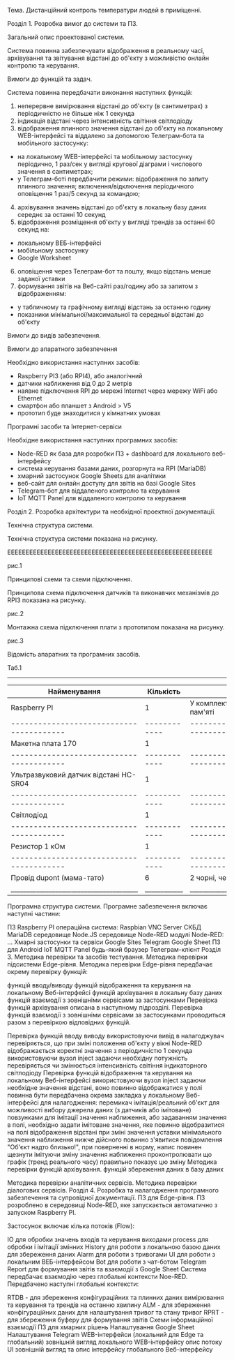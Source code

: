 Тема. Дистанційний контроль температури людей в приміщенні.

Розділ 1. Розробка вимог до системи та ПЗ.

Загальний опис проектованої системи.

Система повинна забезпечувати відображення в реальному часі, архівування та звітування відстані до об'єкту з можливістю онлайн контролю та керування.

Вимоги до функцій та задач.

Система повинна передбачати виконання наступних функцій:

1. неперервне вимірювання відстані до об'єкту (в сантиметрах) з періодичністю не більше ніж 1 секунда
2. індикація відстані через інтенсивність світіння світлодіоду
3. відображення плинного значення відстані до об'єкту на локальному WEB-інтерфейсі та віддалено за допомогою Телеграм-бота та мобільного застосунку:
- на локальному WEB-інтерфейсі та мобільному застосунку періодично, 1 раз/сек у вигляді кругової діаграми і числового значення в сантиметрах;
- у Телеграм-боті передбачити режими: відображення по запиту плинного значення; включення/відключення періодичного оповіщення 1 раз/5 секунд за командою;
4. архівування значень відстані до об'єкту в локальну базу даних середнє за останні 10 секунд
5. відображення розміщення об'єкту у вигляді трендів за останні 60 секунд на:
- локальному ВЕБ-інтерфейсі
- мобільному застосунку
- Google Worksheet
6. оповіщення через Телеграм-бот та пошту, якщо відстань менше заданої уставки
7. формування звітів на Веб-сайті раз/годину або за запитом з відображенням:
- у табличному та графічному вигляді відстань за останню годину
- показники мінімальної/максимальної та середньої відстані до об'єкту

Вимоги до видів забезпечення.

Вимоги до апаратного забезпечення

Необхідно використання наступних засобів:

- Raspberry PI3 (або RPI4), або аналогічний
- датчики наближення від 0 до 2 метрів
- наявне підключення RPI до мережі Internet через мережу WiFi або Ethernet
- смартфон або планшет з Android > V5
- прототип буде знаходитися у кімнатних умовах

Програмні засоби та Інтернет-сервіси

Необхідне використання наступних програмних засобів:

- Node-RED як база для розробки ПЗ + dashboard для локального веб-інтерфейсу
- система керування базами даних, розгорнута на RPI (MariaDB)
- хмарний застосунок Google Sheets для аналітики
- веб-сайт для онлайн доступу для звітів на базі Google Sites
- Telegram-бот для віддаленого контролю та керування
- IoT MQTT Panel для віддаленого контролю та керування

Розділ 2. Розробка архітектури та необхідної проектної документації.

Технічна структура системи.

Технічна структура системи показана на рисунку.

ЕЕЕЕЕЕЕЕЕЕЕЕЕЕЕЕЕЕЕЕЕЕЕЕЕЕЕЕЕЕЕЕЕЕЕЕЕЕЕЕЕЕЕЕЕЕЕЕЕЕЕЕЕЕЕЕ


рис.1

Принципові схеми та схеми підключення.

Принципова схема підключення датчиків та виконавчих механізмів до RPI3 показана на рисунку.



рис.2

Монтажна схема підключення плати з прототипом показана на рисунку.



рис.3

Відомість апаратних та програмних засобів.

Таб.1

__________________________________________________________________________________________________________________
|               Найменування             |	Кількість |	                        Примітка                         |
|----------------------------------------|------------|----------------------------------------------------------|
| Raspberry PI	                         | 1	        | У комплекті з корпусом, блоком живлення та картою пам'яті|
|----------------------------------------|------------|----------------------------------------------------------|
| Макетна плата 170                      | 1	        |                                                          |
|----------------------------------------|------------|----------------------------------------------------------|
| Ультразвуковий датчик відстані HC-SR04 | 1          |                                                          |
|----------------------------------------|------------|----------------------------------------------------------|
| Світлодіод 	                           | 1          |                                                          |
|----------------------------------------|------------|----------------------------------------------------------|
| Резистор 1 кОм	                       | 1	        |                                                          |
|----------------------------------------|------------|----------------------------------------------------------|
| Провід dupont (мама-тато)	             | 6	        | 2 чорні, червоний, зелений і білий                       |
|________________________________________|____________|__________________________________________________________|

Програмна структура системи.
Програмне забезпечення включає наступні частини:

ПЗ Raspberry PI
операційна система: Raspbian
VNC Server
СКБД MariaDB
середовище Node.JS
середовище Node-RED
модулі Node-RED: ...
Хмарні застосунки та сервіси
Google Sites
Telegram
Google Sheet
ПЗ для Android
IoT MQTT Panel
будь-який браузер
Телеграм-клієнт
Розділ 3. Методика перевірки та засобів тестування.
Методика перевірки підсистеми Edge-рівня.
Методика перевірки Edge-рівня передбачає окрему перевірку функцій:

функцій вводу/виводу
функцій відображення та керування на локальному Веб-інтерфейсі
функцій архівування в локальну базу даних
функцій взаємодії з зовнішніми сервісами за застосунками
Перевірка функцій архівування описана в наступному підрозділі. Перевірка функцій взаємодії з зовнішніми сервісами за застосунками проводиться разом з перевіркою відповідних функцій.

Перевірка функцій вводу виводу
використовуючи вивід в налагоджувач перевіряється, що при зміні положення об'єкту у вікні Node-RED відображається коректні значення з періодичністю 1 секунда
використовуючи вузол inject задаючи необхідну потужність перевіряється чи змінюється інтенсивність світіння індикаторного світлодіоду
Перевірка функцій відображення та керування на локальному Веб-інтерфейсі
використовуючи вузол inject задаючи необхідне значення відстані, воно повинно відображатися у полі
повинна бути передбачена окрема закладка у локальному Веб-інтерфейсі для налагодження:
перемикач імітація/реальний об'єкт для можливості вибору джерела даних (з датчиків або імітоване)
повзунками для імітації значення наближення, або задаванням значення в полі, необхідно задати імітоване значення, яке повинно відобразитися на полі відображення відстані
при зміні значення уставки мінімального значення наближення нижче дійсного повинно з'явитися повідомлення "Об'єкт надто близько!", при поверненні в норму, напис повинен щезнути
імітуючи зміну значення наближення проконтролювати що графік (тренд реального часу) правильно показує цю зміну
Методика перевірки функцій архівування.
функцій збереження даних в базу даних

Методика перевірки аналітичних сервісів.
Методика перевірки діалогових сервісів.
Розділ 4. Розробка та налагодження програмного забезпечення та супровідної документації.
ПЗ для Edge-рівня.
ПЗ розроблено в середовищі Node-RED, яке запускається автоматично з запуском Raspberry PI.

Застосунок включає кілька потоків (Flow):

IO для обробки значень входів та керування виходами
process для обробки і імітації змінних
History для роботи з локальною базою даних для збереження даних
Alarm для роботи з тривогами
UI для роботи з локальним ВЕБ-інтерфейсом
Bot для роботи з чат-ботом Telegram
Report для формування звітів та взаємодії з Google Sheet
Система передбачає взаємодію через глобальні контексти Noe-RED. Передбачено наступні глобальні контексти:

RTDB - для збереження конфігураційних та плинних даних вимірювання та керування та трендів на останню хвилину
ALM - для збереження конфігураційних даних для налаштування тривог та стану тривог
RPRT - для збереження буферу для формування звітів
Схеми інформаційної взаємодії
ПЗ для хмарних рішень
Налаштування Google Sheet
Налаштування Telegram
WEB-інтерфейси (локальний для Edge та глобальний)
зовнішній вигляд локального WEB-інтерфейсу
опис потоку UI
зовнішній вигляд та опис інтерфейсу глобального Веб-інтерфейсу
